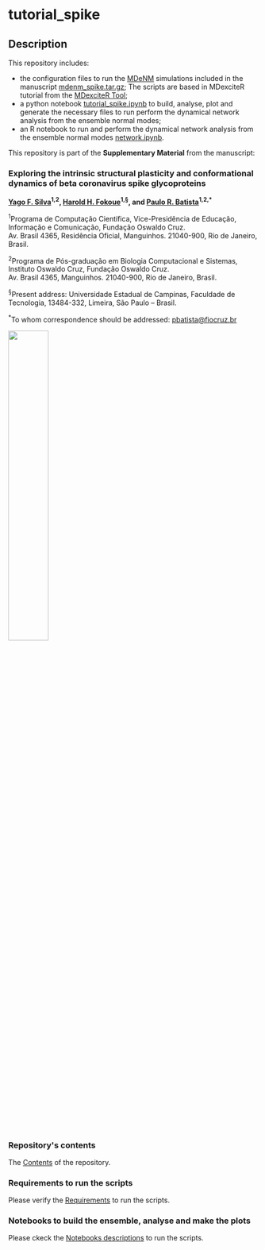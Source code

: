 # tutorial_spike
## Description
This repository includes:
- the configuration files to run the [MDeNM](https://doi.org/10.1021/acs.jctc.2c00599) simulations included in the manuscript [mdenm_spike.tar.gz](mdenm_spike.tar.gz); The scripts are based in MDexciteR tutorial from the [MDexciteR Tool](https://github.com/mcosta27/MDexciteR);
- a python notebook [tutorial_spike.ipynb](tutorial_spike.ipynb) to build, analyse, plot and generate the necessary files to run perform the dynamical network analysis from the ensemble normal modes;
- an R notebook to run and perform the dynamical network analysis from the ensemble normal modes [network.ipynb](network.ipynb).

This repository is part of the **Supplementary Material** from the manuscript:
<!DOCTYPE html>
<html lang="en">
<body>

  <h3>Exploring the intrinsic structural plasticity and conformational dynamics of beta coronavirus spike glycoproteins</h3>
  
  <p>
    <strong>
      <a href="https://orcid.org/0000-0002-0221-2992" target="_blank">Yago F. Silva</a><sup>1,2</sup>, 
      <a href="https://orcid.org/0000-0002-3629-5345" target="_blank">Harold H. Fokoue</a><sup>1,§</sup>, 
      and 
      <a href="https://orcid.org/0000-0003-3292-8247" target="_blank">Paulo R. Batista</a><sup>1,2,*</sup>
    </strong>
  </p>

  <p>
    <sup>1</sup>Programa de Computação Científica, Vice-Presidência de Educação, Informação e Comunicação, Fundação Oswaldo Cruz.<br>
    Av. Brasil 4365, Residência Oficial, Manguinhos. 21040-900, Rio de Janeiro, Brasil.
  </p>

  <p>
    <sup>2</sup>Programa de Pós-graduação em Biologia Computacional e Sistemas, Instituto Oswaldo Cruz, Fundação Oswaldo Cruz.<br>
    Av. Brasil 4365, Manguinhos. 21040-900, Rio de Janeiro, Brasil.
  </p>

  <p>
    <sup>§</sup>Present address: Universidade Estadual de Campinas, Faculdade de Tecnologia, 13484-332, Limeira, São Paulo – Brasil.
  </p>

  <p>
    <sup>*</sup>To whom correspondence should be addressed: <a href="mailto:pbatista@fiocruz.br">pbatista@fiocruz.br</a>
  </p>
</body>
</html>
<p align="left">
<img src="cluster.gif" width="40%">
</p>

<br> <br>

### Repository's contents
The [Contents](contents.md) of the repository.

### Requirements to run the scripts
Please verify the [Requirements](requirements.md) to run the scripts.

### Notebooks to build the ensemble, analyse and make the plots

Please ckeck the [Notebooks descriptions](notebook.md) to run the scripts.

